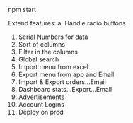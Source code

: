 npm start

Extend features:
a. Handle radio buttons

1. Serial Numbers for data
2. Sort of columns
3. Filter in the columns
4. Global search
5. Import menu from excel
6. Export menu from app and Email
7. Import & Export orders...Email
8. Dashboard stats...Export...Email
9. Advertisements
11. Account Logins
10. Deploy on prod
